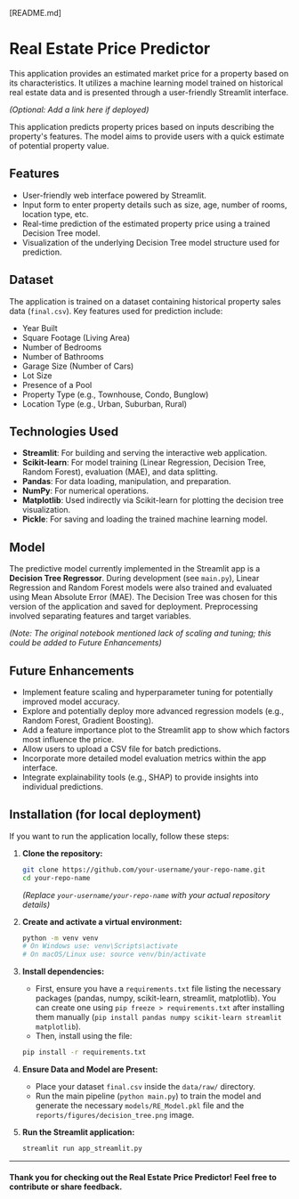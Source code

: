 [README.md]
# Real Estate Price Predictor

This application provides an estimated market price for a property based on its characteristics. It utilizes a machine learning model trained on historical real estate data and is presented through a user-friendly Streamlit interface.

*(Optional: Add a link here if deployed)*
<!-- [Visit the app here](your-deployment-link) -->

This application predicts property prices based on inputs describing the property's features. The model aims to provide users with a quick estimate of potential property value.

## Features
- User-friendly web interface powered by Streamlit.
- Input form to enter property details such as size, age, number of rooms, location type, etc.
- Real-time prediction of the estimated property price using a trained Decision Tree model.
- Visualization of the underlying Decision Tree model structure used for prediction.

## Dataset
The application is trained on a dataset containing historical property sales data (`final.csv`). Key features used for prediction include:
- Year Built
- Square Footage (Living Area)
- Number of Bedrooms
- Number of Bathrooms
- Garage Size (Number of Cars)
- Lot Size
- Presence of a Pool
- Property Type (e.g., Townhouse, Condo, Bunglow)
- Location Type (e.g., Urban, Suburban, Rural)

## Technologies Used
- **Streamlit**: For building and serving the interactive web application.
- **Scikit-learn**: For model training (Linear Regression, Decision Tree, Random Forest), evaluation (MAE), and data splitting.
- **Pandas**: For data loading, manipulation, and preparation.
- **NumPy**: For numerical operations.
- **Matplotlib**: Used indirectly via Scikit-learn for plotting the decision tree visualization.
- **Pickle**: For saving and loading the trained machine learning model.

## Model
The predictive model currently implemented in the Streamlit app is a **Decision Tree Regressor**. During development (see `main.py`), Linear Regression and Random Forest models were also trained and evaluated using Mean Absolute Error (MAE). The Decision Tree was chosen for this version of the application and saved for deployment. Preprocessing involved separating features and target variables.

*(Note: The original notebook mentioned lack of scaling and tuning; this could be added to Future Enhancements)*

## Future Enhancements
*   Implement feature scaling and hyperparameter tuning for potentially improved model accuracy.
*   Explore and potentially deploy more advanced regression models (e.g., Random Forest, Gradient Boosting).
*   Add a feature importance plot to the Streamlit app to show which factors most influence the price.
*   Allow users to upload a CSV file for batch predictions.
*   Incorporate more detailed model evaluation metrics within the app interface.
*   Integrate explainability tools (e.g., SHAP) to provide insights into individual predictions.

## Installation (for local deployment)
If you want to run the application locally, follow these steps:

1.  **Clone the repository:**
    ```bash
    git clone https://github.com/your-username/your-repo-name.git
    cd your-repo-name
    ```
    *(Replace `your-username/your-repo-name` with your actual repository details)*

2.  **Create and activate a virtual environment:**
    ```bash
    python -m venv venv
    # On Windows use: venv\Scripts\activate
    # On macOS/Linux use: source venv/bin/activate
    ```

3.  **Install dependencies:**
    *   First, ensure you have a `requirements.txt` file listing the necessary packages (pandas, numpy, scikit-learn, streamlit, matplotlib). You can create one using `pip freeze > requirements.txt` after installing them manually (`pip install pandas numpy scikit-learn streamlit matplotlib`).
    *   Then, install using the file:
    ```bash
    pip install -r requirements.txt
    ```

4.  **Ensure Data and Model are Present:**
    *   Place your dataset `final.csv` inside the `data/raw/` directory.
    *   Run the main pipeline (`python main.py`) to train the model and generate the necessary `models/RE_Model.pkl` file and the `reports/figures/decision_tree.png` image.

5.  **Run the Streamlit application:**
    ```bash
    streamlit run app_streamlit.py
    ```

---
#### Thank you for checking out the Real Estate Price Predictor! Feel free to contribute or share feedback.